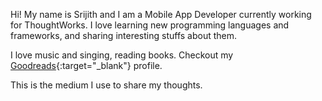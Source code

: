 Hi! My name is Srijith and I am a Mobile App Developer currently working for ThoughtWorks. I love learning new programming languages and frameworks, and sharing interesting stuffs about them.

I love music and singing, reading books. Checkout my [Goodreads](https://www.goodreads.com/user/show/97465253-srijith){:target="_blank"} profile.

This is the medium I use to share my thoughts.
